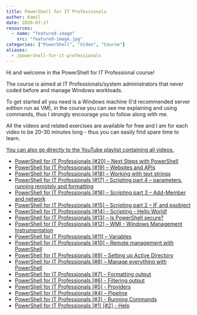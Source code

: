 ```yaml
---
title: PowerShell for IT Professionals
author: Kamil
date: 2020-07-27
resources:
  - name: "featured-image"
    src: "featured-image.jpg"
categories: ["PowerShell", "Video", "Course"]
aliases:
  - /powershell-for-it-professionals
---
```


Hi and welcome in the PowerShell for IT Professional course!

The course is aimed at IT Professionals/system administrators that never coded before and manage Windows workloads.

To get started all you need is a Windows machine (I'd recommended server edition run as VM), in the course you can see me explaining and using commands, thus I strongly encourage you to follow along with me.

All the videos and related exercises are available for free and I am for each video to be 20-30 minutes long - thus you can easily find spare time to learn. 

[You can also go directly to the YouTube playlist containing all videos.](https://www.youtube.com/playlist?list=PL-esmhgrps8ZWkcC3Bd0C_QUCIhT65aDb)

* [PowerShell for IT Professionals [#20] – Next Steps with PowerShell](https://kamilpro.com/powershell-for-it-professionals-20-next-steps-with-powershell/)
* [PowerShell for IT Professionals [#19] – Websites and APIs](https://kamilpro.com/powershell-for-it-professionals-19-websites-and-apis/)
* [PowerShell for IT Professionals [#18] – Working with text strings](https://kamilpro.com/powershell-for-it-professionals-18-working-with-text-strings)
* [PowerShell for IT Professionals [#17] – Scripting part 4 – parameters, running remotely and formatting](https://kamilpro.com/powershell-for-it-professionals-17-scripting-part-4-parameters-running-remotely-and-formatting/)
* [PowerShell for IT Professionals [#16] – Scripting part 3 – Add-Member and network](https://kamilpro.com/powershell-for-it-professionals-16-scripting-part-3-add-member-and-network/)
* [PowerShell for IT Professionals [#15] – Scripting part 2 – IF and psobject](https://kamilpro.com/powershell-for-it-professionals-15-scripting-part-2-if-and-psobject/)
* [PowerShell for IT Professionals [#14] – Scripting - Hello World!](https://kamilpro.com/powershell-for-it-professionals-14-scripting-hello-world/)
* [PowerShell for IT Professionals [#13] – Is PowerShell secure?](https://kamilpro.com/powershell-for-it-professionals-13-is-powershell-secure/)
* [PowerShell for IT Professionals [#12] – WMI - Windows Management Instrumentation](https://kamilpro.com/powershell-for-it-professionals-12-wmi-windows-management-instrumentation/)
* [PowerShell for IT Professionals [#11] – Variables](https://kamilpro.com/powershell-for-it-professionals-11-variables/)
* [PowerShell for IT Professionals [#10] – Remote management with PowerShell](https://kamilpro.com/powershell-for-it-professionals-10-remote-management-with-powershell/)
* [PowerShell for IT Professionals [#9] – Setting up Active Directory](https://kamilpro.com/powershell-for-it-professionals-9-setting-up-active-directory/)
* [PowerShell for IT Professionals [#8] – Manage everything with PowerShell](https://kamilpro.com/powershell-for-it-professionals-8-manage-everything-with-powershell/)
* [PowerShell for IT Professionals [#7] – Formatting output](https://kamilpro.com/powershell-for-it-professionals-7-formatting-output/)
* [PowerShell for IT Professionals [#6] - Filtering output](https://kamilpro.com/powershell-for-it-professionals-6-filtering-output/)
* [PowerShell for IT Professionals [#5] - Providers](https://kamilpro.com/powershell-for-it-professionals-5-providers/)
* [PowerShell for IT Professionals [#4] – Pipeline](https://kamilpro.com/powershell-for-it-professionals-4-pipeline/)
* [PowerShell for IT Professionals [#3] - Running Commands](https://kamilpro.com/powershell-for-it-professionals-2-running-commands/)
* [PowerShell for IT Professionals [#1] [#2] - Help](https://kamilpro.com/powershell-for-it-professionals-1-help/)
